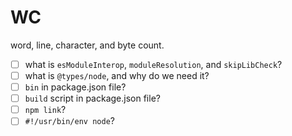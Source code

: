 # WC

word, line, character, and byte count.

- [ ] what is `esModuleInterop`, `moduleResolution`, and `skipLibCheck`?
- [ ] what is `@types/node`, and why do we need it?
- [ ] `bin` in package.json file?
- [ ] `build` script in package.json file?
- [ ] `npm link`?
- [ ] `#!/usr/bin/env node`?
